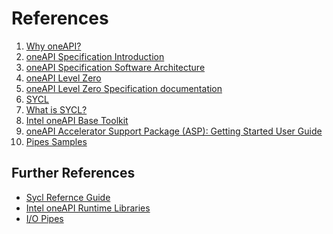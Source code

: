 # References
1. <a id="ref_oneapi"></a> [Why oneAPI?](https://www.oneapi.io/)
1. <a id="ref_oneapi_intro"></a> [oneAPI Specification Introduction](https://spec.oneapi.io/versions/latest/introduction.html)
1. <a id="ref_oneapi_sarch"></a> [oneAPI Specification Software Architecture](https://spec.oneapi.io/versions/latest/architecture.html)
1. <a id="ref_oneapi_lzero"></a> [oneAPI Level Zero](https://spec.oneapi.io/versions/latest/elements/l0/source/index.html)
1. <a id="ref_oneapi_lzero_spec"></a> [oneAPI Level Zero Specification documentation](https://spec.oneapi.io/level-zero/latest/core/INTRO.html)
1. <a id="ref_oneapi_sycl"></a> [SYCL](https://spec.oneapi.io/versions/latest/elements/sycl/source/index.html)
1. <a id="ref_sycl"></a> [What is SYCL?](https://www.khronos.org/sycl/)
1. <a id="ref_base_kit"></a> [Intel oneAPI Base Toolkit](https://www.intel.com/content/www/us/en/developer/tools/oneapi/base-toolkit.html)
1. <a id="ref_oneapi_asp"></a> [oneAPI Accelerator Support Package (ASP): Getting Started User Guide](https://ofs.github.io/ofs-2023.2/hw/common/user_guides/oneapi_asp/ug_oneapi_asp/)
1. <a id="ref_pipe"></a> [Pipes Samples](https://github.com/oneapi-src/oneAPI-samples/tree/2024.0.0/DirectProgramming/C%2B%2BSYCL_FPGA/Tutorials/Features/pipes)

## Further References <a name="fref"></a>
* [Sycl Refernce Guide](https://www.khronos.org/files/sycl/sycl-2020-reference-guide.pdf)
* [Intel oneAPI Runtime Libraries](https://www.intel.com/content/www/us/en/developer/articles/containers/intel-oneapi-runtime-libraries.html#:~:text=The%20Intel%C2%AE%20oneAPI%20Runtime%20Libraries%20is%20a%20core,code%20reuse%20across%20hardware%20targets%E2%80%94CPUs%2C%20GPUs%2C%20and%20FPGAs)
* [I/O Pipes](https://www.intel.com/content/www/us/en/docs/oneapi-fpga-add-on/optimization-guide/2023-1/pipes-extension.html)